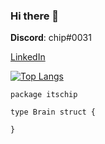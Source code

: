 ### Hi there 👋

**Discord**: chip#0031

[LinkedIn](https://www.linkedin.com/in/christopher-gjelten-90b48314a/)


[![Top Langs](https://github-readme-stats-git-masterrstaa-rickstaa.vercel.app/api/top-langs/?username=itschip&layout=compact&langs_count=10)](https://github.com/anuraghazra/github-readme-stats)


```golang
package itschip

type Brain struct {

}
```
